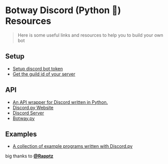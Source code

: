 # Botway Discord (Python 🐍) Resources

> Here is some useful links and resources to help you to build your own bot

## Setup

- [Setup discord bot token](https://github.com/abdfnx/botway/discussions/4)
- [Get the guild id of your server](https://github.com/abdfnx/botway/discussions/4#discussioncomment-2653737)

## API

- [An API wrapper for Discord written in Python.](https://github.com/Rapptz/discord.py)
- [Discord.py Website](https://discordpy.rtfd.org/en/latest)
- [Discord Server](https://discord.gg/r3sSKJJ)
- [Botway.py](https://pypi.org/project/botway.py)

## Examples

- [A collection of example programs written with Discord.py](https://github.com/Rapptz/discord.py/tree/master/examples)

big thanks to [**@Rapptz**](https://github.com/Rapptz)
